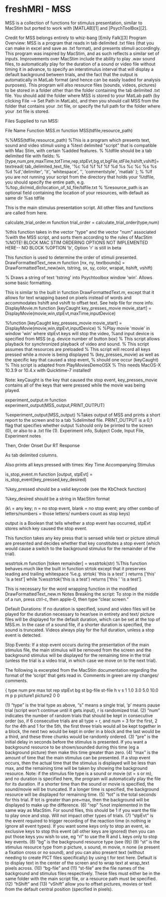 freshMRI - MSS
==============

MSS is a collection of functions for stimulus presentation, similar to MacStim but ported to work with [MATLAB][1] and [PsychToolBox][2].

Credit for MSS belongs entirely to whiz-bang [Emily Falk][3]
Program Overview:  MSS is a program that reads in tab delimited .txt files (that you can make in excel and save as .txt format), and presents stimuli accordingly.  This program was inspired by MacStim, and as such reflects a similar set of inputs.  Improvements over MacStim include the ability to play .wav sound files, to automatically play for the duration of a sound or video file without timing it in advance, to specify an interstimulus interval that will display a default background between trials, and the fact that the output is automatically in MatLab format (and hence can be easily loaded for analysis purposes).  This program will also resource files (sounds, videos, pictures) to be stored in a folder other than the folder containing the tab delimited .txt file. You should add the folder where MSS is stored to your MatLab path (by clicking File --> Set Path in MatLab), and then you should call MSS from the folder that contains your .txt file, or specify the full path for the folder where your .txt file is stored.


Files Supplied to run MSS:

File Name
Function
MSS.m
function MSS(tdfile,resource_path)

%%MSS(tdfile,resource_path)
%This is a program which presents text, sound and video stimuli using a
%text delimited "script" that is compatible with Mac Stim, with certain
%added features.
%
%tdfile should be a tab delimited file with fields:
%[type,num,pre,maxTime,totTime,rep,stpEvt,bg,st,bgFile,stFile,hshift,vshift]= textread( tab_delimited_text_file, '%c %d %f %f %f %d %s %c %c %s %s %d %d','delimiter', '\t', 'whitespace', '', 'commentstyle', 'matlab' );
%
%If you are not running your script from the directory that holds your
%tdfile, you should specify the entire path, e.g.
%/top_dir/mid_dir/location_of_td_file/tdfile.txt
%
%resource_path is an optional field containing the location of your resources, with default as same dir
%as tdfile

This is the main stimulus presentation script.  All other files and functions are called from here.

calculate_trial_order.m
function trial_order = calculate_trial_order(type,num)

%this function takes in the vector "type" and the vector "num" associated
%with the MSS script, and sorts them according to the rules of MacStim
%NOTE!  BLOCK MAC STIM ORDERING OPTIONS NOT IMPLEMENTED HERE-- NO BLOCK
%OPTION 'b', Option 'r' is still in beta

This function is used to determine the order of stimuli presented.
DrawFormattedText_new.m
function [nx, ny, textbounds] = DrawFormattedText_new(win, tstring, sx, sy, color, wrapat, hshift, vshift)

% Draws a string of text 'tstring' into Psychtoolbox window 'win'. Allows some basic formatting.

This is similar to the built in function DrawFormattedText.m, except that it allows for text wrapping based on pixels instead of words and accommodates hshift and vshift to offset text.  See help file for more info.
DisplayMovie.m
function [keyCaught key_presses_movie movie_start] = DisplayMovie(movie,win,stpEvt,maxTime,inputDevice)

%function [keyCaught key_presses_movie movie_start] = DisplayMovie(movie,win,stpEvt,inputDevice)
%
%Play movie 'movie' in window 'win' where stpEvt keys will stop the video,
%and input device is specified from MSS (e.g. device number of button box)
% This script allows playback for synchronized playback of video and sound.
% This script assumes that resources are preloaded
% This script will record all keys pressed while a movie is being displayed
% (key_presses_movie) as well as the specific key that caused a stop event,
% should one occur (keyCaught)
% This script is adapted from PlayMoviesDemoOSX
% This needs MacOS-X 10.3.9 or 10.4.x with Quicktime-7 installed!

Note: keyCaught is the key that caused the stop event, key_presses_movie contains all of the keys that were pressed while the movie was being played.

experiment_output.m
function experiment_output(MSS_output,PRINT_OUTPUT)

%experiment_output(MSS_output)
%Takes output of MSS and prints a short report to the screen and to a tab
%delimited file.  PRINT_OUTPUT is a 0,1 flag that specifies whether output
%should only be printed to the screen (0), or also to a .txt file (1).
Experiment info, Subject Code, Input File, Experiment notes

Then,
Order   Onset   Dur RT  Response

As tab delimited columns.

Also prints all keys pressed with times:
Key     Time    Accompanying Stimulus

is_stop_event.m
function [output, stpEvt] = is_stop_event(key_pressed,key_desired)

%key_pressed should be a valid keycode (see the KbCheck function)

%key_desired should be a string in MacStim format

(k\ = any key; n = no stop event, blank = no stop event; any other combo of letters/numbers = those letters/ numbers count as stop keys)

output is a Boolean that tells whether a stop event has occurred, stpEvt stores which key caused the stop event.

This function takes any key press that is sensed while text or picture stimuli are presented and decides whether that key constitutes a stop event (which would cause a switch to the background stimulus for the remainder of the trial).

wsstrtok.m
function [token remainder] = wsstrtok(str)
%This function behaves much like the built in function strtok except that it preserves leading and trailing whitespace
%e.g. strtok( 'this is a test' ) returns ['this' 'is a test'] while
%wsstrtok('this is a test') returns ['this ' 'is a test'].

This is necessary for the word wrapping function in the modified DrawFormattedText_new.m
Notes
Breaking the script:  To stop in the middle of a run, press ctrl-c, then apple-0, then type “clear screen.”

Default Durations: If no duration is specified, sound and video files will be played for the duration necessary to hear/see in entirety and text/ picture files will be displayed for the default duration, which can be set at the top of MSS.m. In the case of a sound file, if a shorter duration is specified, the sound is truncated.  Videos always play for the full duration, unless a stop event is detected.

Stop Events: If a stop event occurs during the presentation of the main  stimulus file, the main stimulus will be removed from the screen and the background stimulus will be displayed for the remaining time in the trial (unless the trial is a video trial, in which case we move on to the next trial).







The following is excerpted from the MacStim documentation regarding the format of the ‘script’ that gets read in.  Comments in green are my changes/ comments.

{ type  num  pre   max   tot   rep    stpEvt   bg   st   bg-file   st-file     h  v
  s         1    1.0   3.0    5.0  10.0   m         p     p    picture1 picture2  0  0

 (1) “type” is the trial type as above, “s” means a single trial, ‘p’ means pause trial (script won’t continue until it gets input), r is randomized trial.
(2) “num” indicates the number of random trials that should be kept in consecutive order (so, if 6 consecutive trials are all type = r, and num = 3 for the first, 2 for the 4th and 1 for the 5th, the first three trials would all be kept together in a block, the next two would be kept in order in a block and the last would be a third, and these three chunks would be randomly ordered.
 (3) “pre” is the initial delay in seconds before the stimulus is presented. If you want a background resource to be shown/sounded during this time (eg a background picture) then make this time greater than zero.
 (4) “max” is the amount of time that the main stimulus can be presented.  If a stop event occurs, then the actual time that the stimulus is displayed will be less than max, and the remaining time will be taken by showing the background resource. Note: if the stimulus file type is a sound or movie (st = s or m), and no duration is specified here, the program will automatically play the file for its duration.  If a shorter time than the sound or movie is specified, the sound/movie will be truncated.  If a longer time is specified, the background resource will be displayed for remaining time.
 (5) “tot” is the total seconds for this trial.  If tot is greater than pre+max, then the background will be displayed to make up the difference.
(6) “rep” %not implemented in the same way as MacStim.  For sound files, this should be 1 if you want the file to play once and stop.  Will not impact other types of trials.
(7) “stpEvt” is the event required to trigger recording of the reaction time (n nothing ie ignore all event types).  If you want some keys only to stop an event, ie. exclusive keys to stop this event (all other keys are ignored) then you can put those keys you wish to use, eg “rl” to use the R and L keys only to stop key events.
 (8) “bg” is the background resource type (see (9))
 (9) “st” is the stimulus resource type from p picture, s sound, m movie, n none (ie present a fixation cross or no sound), and you can also present text (without needing to create PICT files specifically) by using t for text here.  Default is to display text in the center of the screen and to wrap text at wrap_text pixels across.
 (10) “bg-file” and
 (11) “st-file” are the file names of the background and stimulus files respectively.  These files must either be in the same folder with the main script file, or a resource path must be specified.
 (12) “hShift” and
 (13) “vShift” allow you to offset pictures, movies or text from the default central position (specified in pixels).
